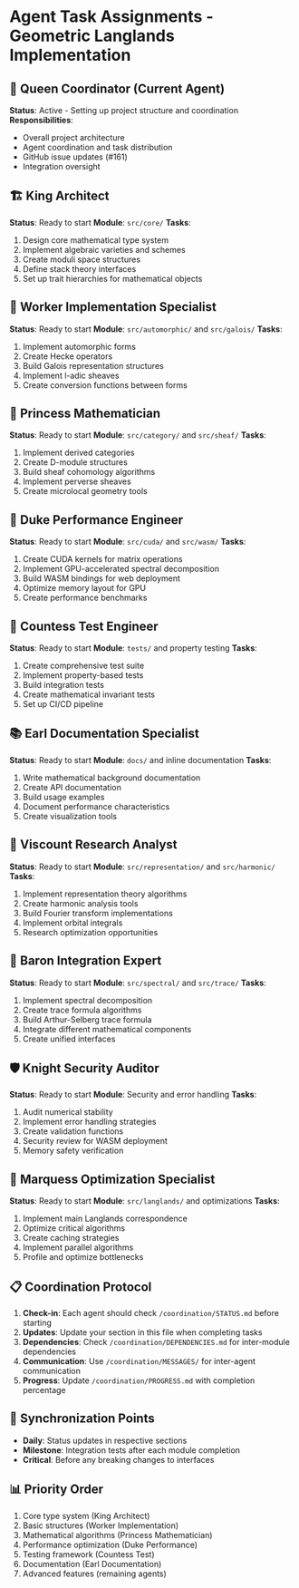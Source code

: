 # Agent Task Assignments - Geometric Langlands Implementation

## 👑 Queen Coordinator (Current Agent)
**Status**: Active - Setting up project structure and coordination
**Responsibilities**:
- Overall project architecture
- Agent coordination and task distribution
- GitHub issue updates (#161)
- Integration oversight

## 🏗️ King Architect
**Status**: Ready to start
**Module**: `src/core/`
**Tasks**:
1. Design core mathematical type system
2. Implement algebraic varieties and schemes
3. Create moduli space structures
4. Define stack theory interfaces
5. Set up trait hierarchies for mathematical objects

## 🔧 Worker Implementation Specialist
**Status**: Ready to start
**Module**: `src/automorphic/` and `src/galois/`
**Tasks**:
1. Implement automorphic forms
2. Create Hecke operators
3. Build Galois representation structures
4. Implement l-adic sheaves
5. Create conversion functions between forms

## 🧮 Princess Mathematician
**Status**: Ready to start
**Module**: `src/category/` and `src/sheaf/`
**Tasks**:
1. Implement derived categories
2. Create D-module structures
3. Build sheaf cohomology algorithms
4. Implement perverse sheaves
5. Create microlocal geometry tools

## 🚀 Duke Performance Engineer
**Status**: Ready to start
**Module**: `src/cuda/` and `src/wasm/`
**Tasks**:
1. Create CUDA kernels for matrix operations
2. Implement GPU-accelerated spectral decomposition
3. Build WASM bindings for web deployment
4. Optimize memory layout for GPU
5. Create performance benchmarks

## 🧪 Countess Test Engineer
**Status**: Ready to start
**Module**: `tests/` and property testing
**Tasks**:
1. Create comprehensive test suite
2. Implement property-based tests
3. Build integration tests
4. Create mathematical invariant tests
5. Set up CI/CD pipeline

## 📚 Earl Documentation Specialist
**Status**: Ready to start
**Module**: `docs/` and inline documentation
**Tasks**:
1. Write mathematical background documentation
2. Create API documentation
3. Build usage examples
4. Document performance characteristics
5. Create visualization tools

## 🔬 Viscount Research Analyst
**Status**: Ready to start
**Module**: `src/representation/` and `src/harmonic/`
**Tasks**:
1. Implement representation theory algorithms
2. Create harmonic analysis tools
3. Build Fourier transform implementations
4. Implement orbital integrals
5. Research optimization opportunities

## 🔄 Baron Integration Expert
**Status**: Ready to start
**Module**: `src/spectral/` and `src/trace/`
**Tasks**:
1. Implement spectral decomposition
2. Create trace formula algorithms
3. Build Arthur-Selberg trace formula
4. Integrate different mathematical components
5. Create unified interfaces

## 🛡️ Knight Security Auditor
**Status**: Ready to start
**Module**: Security and error handling
**Tasks**:
1. Audit numerical stability
2. Implement error handling strategies
3. Create validation functions
4. Security review for WASM deployment
5. Memory safety verification

## 🎯 Marquess Optimization Specialist
**Status**: Ready to start
**Module**: `src/langlands/` and optimizations
**Tasks**:
1. Implement main Langlands correspondence
2. Optimize critical algorithms
3. Create caching strategies
4. Implement parallel algorithms
5. Profile and optimize bottlenecks

## 📋 Coordination Protocol

1. **Check-in**: Each agent should check `/coordination/STATUS.md` before starting
2. **Updates**: Update your section in this file when completing tasks
3. **Dependencies**: Check `/coordination/DEPENDENCIES.md` for inter-module dependencies
4. **Communication**: Use `/coordination/MESSAGES/` for inter-agent communication
5. **Progress**: Update `/coordination/PROGRESS.md` with completion percentage

## 🔄 Synchronization Points

- **Daily**: Status updates in respective sections
- **Milestone**: Integration tests after each module completion
- **Critical**: Before any breaking changes to interfaces

## 📊 Priority Order

1. Core type system (King Architect)
2. Basic structures (Worker Implementation)
3. Mathematical algorithms (Princess Mathematician)
4. Performance optimization (Duke Performance)
5. Testing framework (Countess Test)
6. Documentation (Earl Documentation)
7. Advanced features (remaining agents)